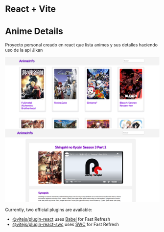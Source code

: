 # React + Vite

<h1>Anime Details</h1>
<p>Proyecto personal creado en react que lista animes y sus detalles haciendo uso de la api Jikan </p>
<img src="public/img1.png"/>
<br/>
<img src="public/img2.png"/>


Currently, two official plugins are available:

- [@vitejs/plugin-react](https://github.com/vitejs/vite-plugin-react/blob/main/packages/plugin-react/README.md) uses [Babel](https://babeljs.io/) for Fast Refresh
- [@vitejs/plugin-react-swc](https://github.com/vitejs/vite-plugin-react-swc) uses [SWC](https://swc.rs/) for Fast Refresh
